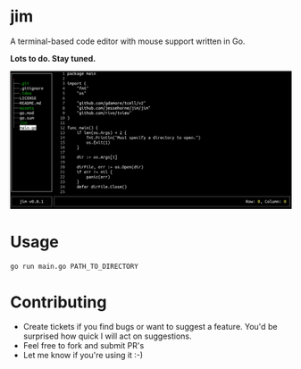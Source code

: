 jim
===

A terminal-based code editor with mouse support written in Go.

**Lots to do. Stay tuned.**

![screeny](./assets/latest.png)

# Usage

```shell
go run main.go PATH_TO_DIRECTORY
```

# Contributing

* Create tickets if you find bugs or want to suggest a feature. You'd be surprised how quick I will act on suggestions.
* Feel free to fork and submit PR's
* Let me know if you're using it :-)

